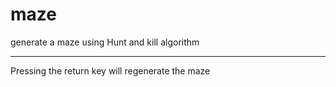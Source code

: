 # maze
generate a maze using Hunt and kill algorithm
- - - - - - - - - - - - - - - - - - - - - - - - - 

Pressing the return key will regenerate the maze
